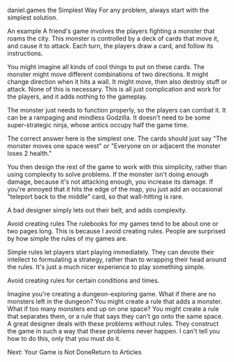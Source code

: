 daniel.games
the Simplest Way
For any problem, always start with the simplest solution.

An example
A friend's game involves the players fighting a monster that roams the city. This monster is controlled by a deck of cards that move it, and cause it to attack. Each turn, the players draw a card, and follow its instructions.

You might imagine all kinds of cool things to put on these cards. The monster might move different combinations of two directions. It might change direction when it hits a wall. It might move, then also destroy stuff or attack. None of this is necessary. This is all just complication and work for the players, and it adds nothing to the gameplay.

The monster just needs to function properly, so the players can combat it. It can be a rampaging and mindless Godzilla. It doesn't need to be some super-strategic ninja, whose antics occupy half the game time.

The correct answer here is the simplest one. The cards should just say "The monster moves one space west" or "Everyone on or adjacent the monster loses 2 health."

You then design the rest of the game to work with this simplicity, rather than using complexity to solve problems. If the monster isn't doing enough damage, because it's not attacking enough, you increase its damage. If you're annoyed that it hits the edge of the map, you just add an occasional "teleport back to the middle" card, so that wall-hitting is rare.

A bad designer simply lets out their belt, and adds complexity.

Avoid creating rules
The rulebooks for my games tend to be about one or two pages long. This is because I avoid creating rules. People are surprised by how simple the rules of my games are.

Simple rules let players start playing immediately. They can devote their intellect to formulating a strategy, rather than to wrapping their head around the rules. It's just a much nicer experience to play something simple.

Avoid creating rules for certain conditions and times.

Imagine you're creating a dungeon-exploring game. What if there are no monsters left in the dungeon? You might create a rule that adds a monster. What if too many monsters end up on one space? You might create a rule that separates them, or a rule that says they can't go onto the same space. A great designer deals with these problems without rules. They construct the game in such a way that these problems never happen. I can't tell you how to do this, only that you must do it.

Next: Your Game is Not DoneReturn to Articles